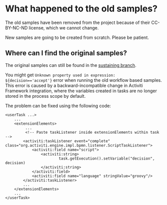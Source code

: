 # What happened to the old samples?

The old samples have been removed from the project because of their CC-BY-NC-ND license, which we cannot change.

New samples are going to be created from scratch. Please be patient.

## Where can I find the original samples?

The original samples can still be found in the [sustaining branch](https://github.com/WrenSecurity/wrenidm/tree/sustaining/5.x/openidm-zip/src/main/resources/samples).

You might get `Unknown property used in expression: ${decision=='accept'}` error when running the old workflow based samples. This error is caused by a backward-incompatible change in Activiti Framework integration, where the variables created in tasks are no longer stored in the process scope by default.

The problem can be fixed using the following code:

```
<userTask ...>
    ...
    <extensionElements>
         ...
         <!-- Paste taskListener inside extensionElements within task -->
        <activiti:taskListener event="complete" class="org.activiti.engine.impl.bpmn.listener.ScriptTaskListener">
            <activiti:field name="script">
                <activiti:string>
                        task.getExecution().setVariable("decision", decision)
                </activiti:string>
            </activiti:field>
            <activiti:field name="language" stringValue="groovy"/>
        </activiti:taskListener>
        ...
    </extensionElements>
    ...
</userTask>
````


